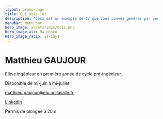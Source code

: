 ```yaml
---
layout: promo-page
title: Qui suis-je?
description: "Ceci est un exemple de CV que vous pouvez générer par vous-même"
menubar: menu_bar
hero_image: assets/imgs/moi1.png
hero_image_alt: Ma photo
hero_image_ratio: is-1by1
---
```


# Matthieu GAUJOUR
Elève ingénieur en première année de cycle pré-ingénieur.


Disponible de mi-juin à mi-juillet

[matthieu.gaujour@etu.unilasalle.fr](mailto:Prenom.Nom@xxx.com)

[LinkedIn](https://www.linkedin.com/in/Prenom.Nom)

Permis de plongée à 20m

